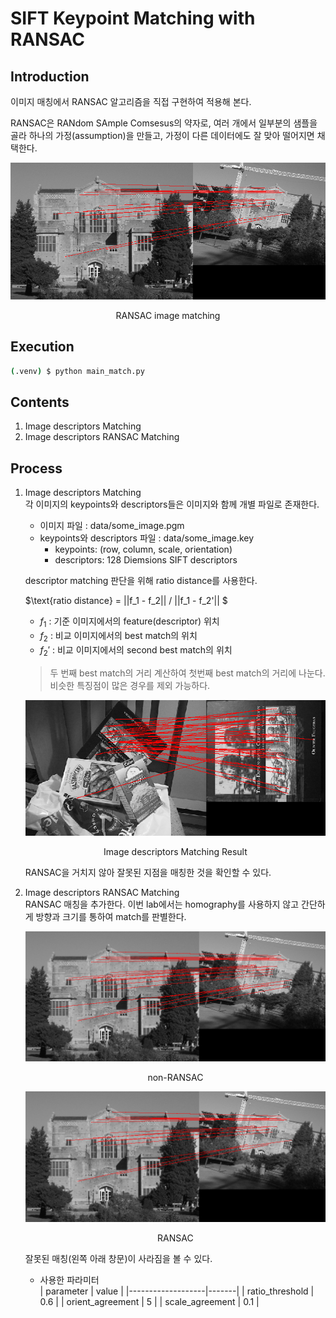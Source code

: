 # SIFT Keypoint Matching with RANSAC
## Introduction
이미지 매칭에서 RANSAC 알고리즘을 직접 구현하여 적용해 본다.

RANSAC은 RANdom SAmple Comsesus의 약자로, 여러 개에서 일부분의 샘플을 골라 하나의
가정(assumption)을 만들고, 가정이 다른 데이터에도 잘 맞아 떨어지면 채택한다.


<p align="center">
    <img src="./result_images/library_matchRANSAC.png?raw=true"/>
</p>
<p align="center">RANSAC image matching</p>

## Execution
```sh
(.venv) $ python main_match.py
```

## Contents
1. Image descriptors Matching
2. Image descriptors RANSAC Matching

## Process
1. Image descriptors Matching  
    각 이미지의 keypoints와 descriptors들은 이미지와 함께 개별 파일로 존재한다.
    - 이미지 파일 : data/some_image.pgm
    - keypoints와 descriptors 파일 : data/some_image.key
        - keypoints: (row, column, scale, orientation)
        - descriptors: 128 Diemsions SIFT descriptors

    descriptor matching 판단을 위해 ratio distance를 사용한다.

    $\text{ratio distance} = ||f_1 - f_2|| / ||f_1 - f_2'|| $
    
    - $f_1$ : 기준 이미지에서의 feature(descriptor) 위치
    - $f_2$ : 비교 이미지에서의 best match의 위치
    - $f_2'$ : 비교 이미지에서의 second best match의 위치

    > 두 번째 best match의 거리 계산하여 첫번째 best match의 거리에 나눈다.  
    > 비슷한 특징점이 많은 경우를 제외 가능하다.

    <p align="center">
        <img src="./result_images/scene-book_match.png?raw=true"/>
    </p>
    <p align="center">Image descriptors Matching Result</p>

    RANSAC을 거치지 않아 잘못된 지점을 매칭한 것을 확인할 수 있다.

2. Image descriptors RANSAC Matching  
    RANSAC 매칭을 추가한다. 이번 lab에서는 homography를 사용하지 않고 간단하게 방향과 크기를 통하여 match를 판별한다.

    

    <p align="center">
        <img src="./result_images/library_match.png?raw=true" />
    </p>
    <p align="center">non-RANSAC</p>

    <p align="center">
        <img src="./result_images/library_matchRANSAC.png?raw=true"/>
    </p>
    <p align="center">RANSAC</p>

    잘못된 매칭(왼쪽 아래 창문)이 사라짐을 볼 수 있다.

    - 사용한 파라미터  
        | parameter         | value |
        |-------------------|-------|
        | ratio_threshold   | 0.6   |
        | orient_agreement  | 5     |
        | scale_agreement   | 0.1   |

